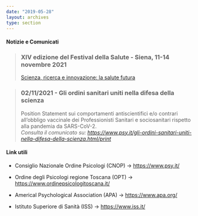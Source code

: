 ```yaml
---
date: "2019-05-28"
layout: archives
type: section
---
```


<bold><h4>Notizie e Comunicati</h4></bold>

> <bold><h3> XIV edizione del Festival della Salute - Siena, 11-14 novembre 2021</cite></h3></bold>
[Scienza, ricerca e innovazione: la salute futura](https://festivaldellasalute.it/)

> <bold><h3> 02/11/2021 - Gli ordini sanitari uniti nella difesa della scienza</cite></h3></bold>
Position Statement sui comportamenti antiscientifici e/o contrari all’obbligo vaccinale dei Professionisti Sanitari e sociosanitari rispetto alla pandemia da SARS-CoV-2.  
<em>Consulta il comunicato su: https://www.psy.it/gli-ordini-sanitari-uniti-nella-difesa-della-scienza.html/print</em>



<bold><h4>Link utili</h4></bold>

* Consiglio Nazionale Ordine Psicologi (CNOP) → https://www.psy.it/

* Ordine degli Psicologi regione Toscana (OPT) → https://www.ordinepsicologitoscana.it/

* Americal Psychological Association (APA) → https://www.apa.org/

* Istituto Superiore di Sanità (ISS) → https://www.iss.it/